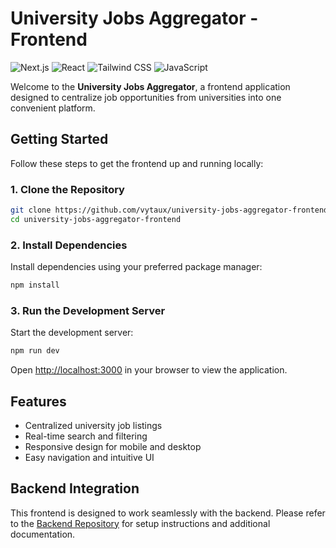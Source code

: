 # University Jobs Aggregator - Frontend

![Next.js](https://img.shields.io/badge/Next.js-000000?style=for-the-badge&logo=next.js&logoColor=white)
![React](https://img.shields.io/badge/React-20232A?style=for-the-badge&logo=react&logoColor=61DAFB)
![Tailwind CSS](https://img.shields.io/badge/Tailwind_CSS-38B2AC?style=for-the-badge&logo=tailwind-css&logoColor=white)
![JavaScript](https://img.shields.io/badge/JavaScript-F7DF1E?style=for-the-badge&logo=javascript&logoColor=black)

Welcome to the **University Jobs Aggregator**, a frontend application designed to centralize job opportunities from universities into one convenient platform.

## Getting Started

Follow these steps to get the frontend up and running locally:

### 1. Clone the Repository

```bash
git clone https://github.com/vytaux/university-jobs-aggregator-frontend
cd university-jobs-aggregator-frontend
```

### 2. Install Dependencies

Install dependencies using your preferred package manager:

```bash
npm install
```

### 3. Run the Development Server

Start the development server:

```bash
npm run dev
```

Open [http://localhost:3000](http://localhost:3000) in your browser to view the application.

## Features

- Centralized university job listings
- Real-time search and filtering
- Responsive design for mobile and desktop
- Easy navigation and intuitive UI

## Backend Integration

This frontend is designed to work seamlessly with the backend. Please refer to the [Backend Repository](https://github.com/vytaux/university-jobs-aggregator-backend) for setup instructions and additional documentation.
